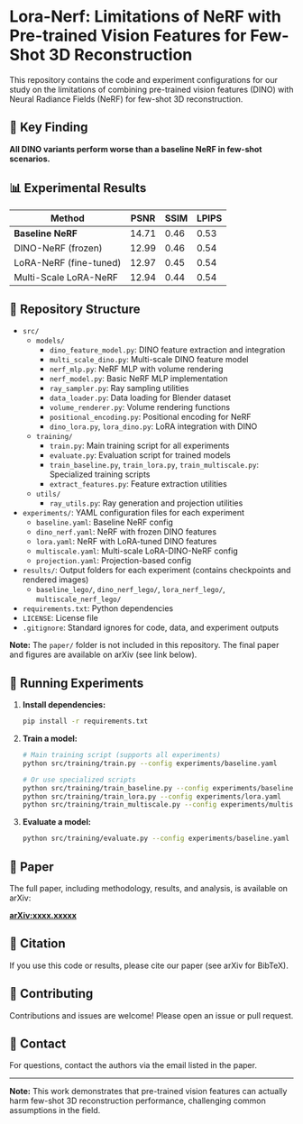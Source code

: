 # Lora-Nerf: Limitations of NeRF with Pre-trained Vision Features for Few-Shot 3D Reconstruction

This repository contains the code and experiment configurations for our study on the limitations of combining pre-trained vision features (DINO) with Neural Radiance Fields (NeRF) for few-shot 3D reconstruction.

## 🚨 Key Finding

**All DINO variants perform worse than a baseline NeRF in few-shot scenarios.**

## 📊 Experimental Results

| Method                   | PSNR   | SSIM  | LPIPS |
|------------------------- |--------|-------|-------|
| **Baseline NeRF**        | 14.71  | 0.46  | 0.53  |
| DINO-NeRF (frozen)       | 12.99  | 0.46  | 0.54  |
| LoRA-NeRF (fine-tuned)   | 12.97  | 0.45  | 0.54  |
| Multi-Scale LoRA-NeRF    | 12.94  | 0.44  | 0.54  |

## 📁 Repository Structure

- `src/`
  - `models/`
    - `dino_feature_model.py`: DINO feature extraction and integration
    - `multi_scale_dino.py`: Multi-scale DINO feature model
    - `nerf_mlp.py`: NeRF MLP with volume rendering
    - `nerf_model.py`: Basic NeRF MLP implementation
    - `ray_sampler.py`: Ray sampling utilities
    - `data_loader.py`: Data loading for Blender dataset
    - `volume_renderer.py`: Volume rendering functions
    - `positional_encoding.py`: Positional encoding for NeRF
    - `dino_lora.py`, `lora_dino.py`: LoRA integration with DINO
  - `training/`
    - `train.py`: Main training script for all experiments
    - `evaluate.py`: Evaluation script for trained models
    - `train_baseline.py`, `train_lora.py`, `train_multiscale.py`: Specialized training scripts
    - `extract_features.py`: Feature extraction utilities
  - `utils/`
    - `ray_utils.py`: Ray generation and projection utilities
- `experiments/`: YAML configuration files for each experiment
  - `baseline.yaml`: Baseline NeRF config
  - `dino_nerf.yaml`: NeRF with frozen DINO features
  - `lora.yaml`: NeRF with LoRA-tuned DINO features
  - `multiscale.yaml`: Multi-scale LoRA-DINO-NeRF config
  - `projection.yaml`: Projection-based config
- `results/`: Output folders for each experiment (contains checkpoints and rendered images)
  - `baseline_lego/`, `dino_nerf_lego/`, `lora_nerf_lego/`, `multiscale_nerf_lego/`
- `requirements.txt`: Python dependencies
- `LICENSE`: License file
- `.gitignore`: Standard ignores for code, data, and experiment outputs

**Note:** The `paper/` folder is not included in this repository. The final paper and figures are available on arXiv (see link below).

## 🚀 Running Experiments

1. **Install dependencies:**
   ```bash
   pip install -r requirements.txt
   ```

2. **Train a model:**
   ```bash
   # Main training script (supports all experiments)
   python src/training/train.py --config experiments/baseline.yaml
   
   # Or use specialized scripts
   python src/training/train_baseline.py --config experiments/baseline.yaml
   python src/training/train_lora.py --config experiments/lora.yaml
   python src/training/train_multiscale.py --config experiments/multiscale.yaml
   ```

3. **Evaluate a model:**
   ```bash
   python src/training/evaluate.py --config experiments/baseline.yaml
   ```

## 📄 Paper

The full paper, including methodology, results, and analysis, is available on arXiv:

**[arXiv:xxxx.xxxxx](https://arxiv.org/abs/xxxx.xxxxx)**

## 📝 Citation

If you use this code or results, please cite our paper (see arXiv for BibTeX).

## 🤝 Contributing

Contributions and issues are welcome! Please open an issue or pull request.

## 📧 Contact

For questions, contact the authors via the email listed in the paper.

---

**Note:** This work demonstrates that pre-trained vision features can actually harm few-shot 3D reconstruction performance, challenging common assumptions in the field.